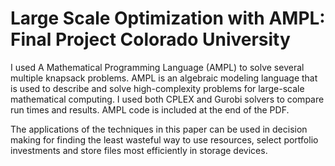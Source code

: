 # Large Scale Optimization with AMPL: Final Project Colorado University 

I used A Mathematical Programming Language (AMPL) to solve several multiple knapsack problems. AMPL is an algebraic modeling language that is used to describe and solve high-complexity problems for large-scale mathematical computing. I used both CPLEX and Gurobi solvers to compare run times and results. AMPL code is included at the end of the PDF. 

The applications of the techniques in this paper can be used in decision making for finding the least wasteful way to use resources, select portfolio investments and store files most efficiently in storage devices. 
